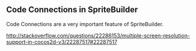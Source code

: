 Code Connections in SpriteBuilder
----------------------------------

Code Connections are a very important feature of SpriteBuilder.

http://stackoverflow.com/questions/22286153/multiple-screen-resolution-support-in-cocos2d-v3/22287517#22287517
